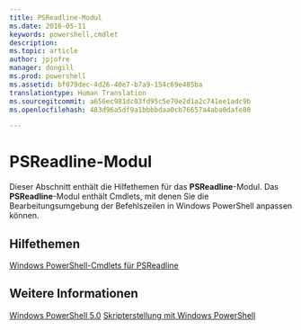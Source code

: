 ```yaml
---
title: PSReadline-Modul
ms.date: 2016-05-11
keywords: powershell,cmdlet
description: 
ms.topic: article
author: jpjofre
manager: dongill
ms.prod: powershell
ms.assetid: bf079dec-4d26-40e7-b7a9-154c69e485ba
translationtype: Human Translation
ms.sourcegitcommit: a656ec981dc03fd95c5e70e2d1a2c741ee1adc9b
ms.openlocfilehash: 483d96a5df9a1bbbbdaa0cb76657a4aba0dafe80

---
```


# PSReadline-Modul
Dieser Abschnitt enthält die Hilfethemen für das **PSReadline**-Modul. Das **PSReadline**-Modul enthält Cmdlets, mit denen Sie die Bearbeitungsumgebung der Befehlszeilen in Windows PowerShell anpassen können.

## Hilfethemen
[Windows PowerShell-Cmdlets für PSReadline](https://technet.microsoft.com/en-us/library/ed48e832-95f9-4577-bf56-a7e5aa9630ba)

## Weitere Informationen
[Windows PowerShell 5.0](Windows-PowerShell-5.0.md)
[Skripterstellung mit Windows PowerShell](../../getting-started/fundamental/Scripting-with-Windows-PowerShell.md)




<!--HONumber=Oct16_HO1-->


